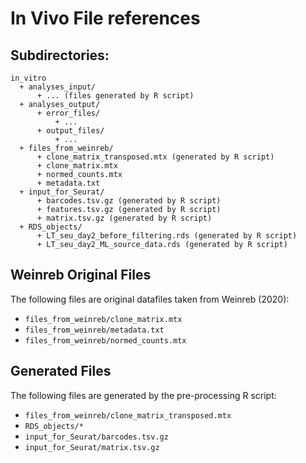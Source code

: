 # In Vivo File references

## Subdirectories:

```
in_vitro
  + analyses_input/
      + ... (files generated by R script)
  + analyses_output/
      + error_files/
          + ...
      + output_files/
          + ...
  + files_from_weinreb/
      + clone_matrix_transposed.mtx (generated by R script)
      + clone_matrix.mtx
      + normed_counts.mtx
      + metadata.txt
  + input_for_Seurat/
      + barcodes.tsv.gz (generated by R script)
      + features.tsv.gz (generated by R script)
      + matrix.tsv.gz (generated by R script)
  + RDS_objects/
      + LT_seu_day2_before_filtering.rds (generated by R script)
      + LT_seu_day2_ML_source_data.rds (generated by R script)
```

## Weinreb Original Files

The following files are original datafiles taken from Weinreb (2020):
 - `files_from_weinreb/clone_matrix.mtx`
 - `files_from_weinreb/metadata.txt`
 - `files_from_weinreb/normed_counts.mtx`


## Generated Files

The following files are generated by the pre-processing R script:
 - `files_from_weinreb/clone_matrix_transposed.mtx`
 - `RDS_objects/*`
 - `input_for_Seurat/barcodes.tsv.gz`
 - `input_for_Seurat/matrix.tsv.gz`
